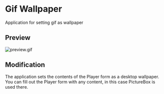 # Gif Wallpaper
Application for setting gif as wallpaper

## Preview
![preview.gif](preview.gif)

## Modification
The application sets the contents of the Player form as a desktop wallpaper.
You can fill out the Player form with any content, in this case PictureBox is used there.
